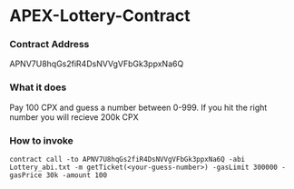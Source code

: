# APEX-Lottery-Contract
### Contract Address
APNV7U8hqGs2fiR4DsNVVgVFbGk3ppxNa6Q

### What it does
Pay 100 CPX and guess a number between 0-999. If you hit the right number you will recieve 200k CPX

### How to invoke
```
contract call -to APNV7U8hqGs2fiR4DsNVVgVFbGk3ppxNa6Q -abi Lottery_abi.txt -m getTicket(<your-guess-number>) -gasLimit 300000 -gasPrice 30k -amount 100
```
